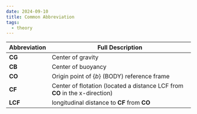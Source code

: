 ```yaml
---
date: 2024-09-10
title: Common Abbreviation
tags:
  - theory
---
```


| Abbreviation | Full Description                                                            |
| ------------ | --------------------------------------------------------------------------- |
| **CG**       | Center of gravity                                                           |
| **CB**       | Center of buoyancy                                                          |
| **CO**       | Origin point of $\{b\}$ (BODY) reference frame                              |
| **CF**       | Center of flotation (located a distance LCF from **CO** in the x-direction) |
| **LCF**      | longitudinal distance to **CF** from **CO**                                 |
